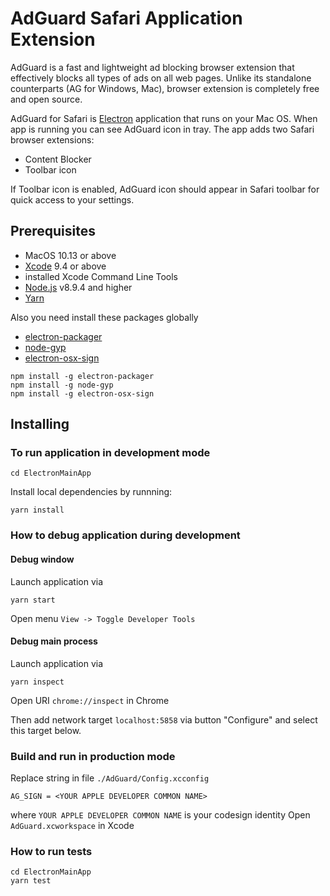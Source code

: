 # AdGuard Safari Application Extension

AdGuard is a fast and lightweight ad blocking browser extension that effectively blocks all types of ads on all web pages. Unlike its standalone counterparts (AG for Windows, Mac), browser extension is completely free and open source.

AdGuard for Safari is [Electron](https://electronjs.org/) application that runs on your Mac OS. 
When app is running you can see AdGuard icon in tray.
The app adds two Safari browser extensions:
- Content Blocker
- Toolbar icon

If Toolbar icon is enabled, AdGuard icon should appear in Safari toolbar for quick access to your settings.


## Prerequisites

- MacOS 10.13 or above
- [Xcode](https://developer.apple.com/xcode/) 9.4 or above
- installed Xcode Command Line Tools
- [Node.js](https://nodejs.org/) v8.9.4 and higher
- [Yarn](https://yarnpkg.com/lang/en/)


Also you need install these packages globally

- [electron-packager](https://github.com/electron-userland/electron-packager)
- [node-gyp](https://github.com/nodejs/node-gyp)
- [electron-osx-sign](https://www.npmjs.com/package/electron-osx-sign)

```
npm install -g electron-packager 
npm install -g node-gyp 
npm install -g electron-osx-sign
```


## Installing 

### To run application in development mode 

```
cd ElectronMainApp
```

Install local dependencies by runnning:

```
yarn install
```

### How to debug application during development

#### Debug window

Launch application via 
```
yarn start
```
Open menu `View -> Toggle Developer Tools`

#### Debug main process

Launch application via 
```
yarn inspect
```
Open URI `chrome://inspect` in Chrome

Then add network target `localhost:5858` via button "Configure" and select this target below.

### Build and run in production mode

Replace string in file `./AdGuard/Config.xcconfig`
```
AG_SIGN = <YOUR APPLE DEVELOPER COMMON NAME>
```
where `YOUR APPLE DEVELOPER COMMON NAME` is your codesign identity 
Open `AdGuard.xcworkspace` in Xcode

### How to run tests
```
cd ElectronMainApp
yarn test
```
